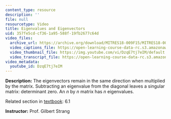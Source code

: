 ```yaml
---
content_type: resource
description: ''
file: null
resourcetype: Video
title: Eigenvalues and Eigenvectors
uid: 357fe5cd-cf36-1a95-588f-19fb2677c64d
video_files:
  archive_url: https://archive.org/download/MITRES18-009F15/MITRES18-009F15_6_1_EigenvaluesEigenvectors_300k.mp4
  video_captions_file: https://open-learning-course-data-rc.s3.amazonaws.com/res-18-009-learn-differential-equations-up-close-with-gilbert-strang-and-cleve-moler-fall-2015/98a67e1ae30d56f5a70a80f62178caf7_DzqE7tj7eIM.vtt
  video_thumbnail_file: https://img.youtube.com/vi/DzqE7tj7eIM/default.jpg
  video_transcript_file: https://open-learning-course-data-rc.s3.amazonaws.com/res-18-009-learn-differential-equations-up-close-with-gilbert-strang-and-cleve-moler-fall-2015/8fcdda1802586cd5919dfbee323dc2fb_DzqE7tj7eIM.pdf
video_metadata:
  youtube_id: DzqE7tj7eIM
---
```


**Description:** The eigenvectors remain in the same direction when multiplied by the matrix. Subtracting an eigenvalue from the diagonal leaves a singular matrix: determinant zero. An _n_ by _n_ matrix has _n_ eigenvalues.

Related section in [textbook](http://www-math.mit.edu/~gs/dela/): 6.1

**Instructor:** Prof. Gilbert Strang
